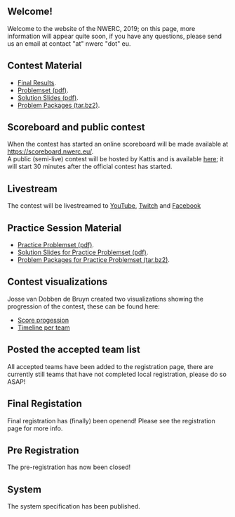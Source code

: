 ## Welcome!
Welcome to the website of the NWERC, 2019; on this page, more information will appear quite soon, if you have any questions, please send us an email at contact "at" nwerc "dot" eu.

## Contest Material

- [Final Results](/scoreboard).
- [Problemset (pdf)](/files/nwerc2019problems.pdf).
- [Solution Slides (pdf)](/files/nwerc2019slides.pdf).
- [Problem Packages (tar.bz2)](/files/nwerc2019all.tar.bz2).

## Scoreboard and public contest
When the contest has started an online scoreboard will be made available at <a target="_blank" href="https://scoreboard.nwerc.eu/">https://scoreboard.nwerc.eu/</a>.<br/>
A public (semi-live) contest will be hosted by Kattis and is available [here](https://open.kattis.com/contests/nwerc19open); it will start 30 minutes after the official contest has started.

## Livestream
The contest will be livestreamed to <a target="_blank" href="https://youtube.com/icpclive">YouTube</a>, <a target="_blank" href="https://twitch.tv/icpclive">Twitch</a> and <a target="_blank" href="https://facebook.com/icpcnews">Facebook</a>

## Practice Session Material

- [Practice Problemset (pdf)](/files/nwerc2019practice.pdf).
- [Solution Slides for Practice Problemset (pdf)](/files/nwerc2019practice-slides.pdf).
- [Problem Packages for Practice Problemset (tar.bz2)](/files/nwerc2019practice.tar.bz2).

## Contest visualizations
Josse van Dobben de Bruyn created two visualizations showing the progression of the contest, these can be found here:

- [Score progession](/files/NWERC2019-score-progression.svg)
- [Timeline per team](/files/NWERC2019-timeline-per-team.svg)

## Posted the accepted team list
All accepted teams have been added to the registration page, there are currently still teams that have not completed local registration, please do so ASAP!

## Final Registation
Final registration has (finally) been openend! Please see the registration page for more info.

## Pre Registration
The pre-registration has now been closed!

## System
The system specification has been published.
